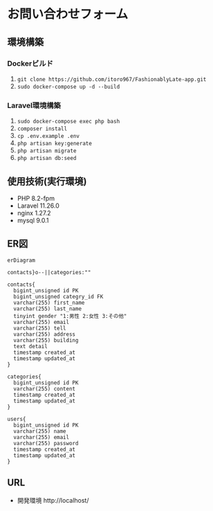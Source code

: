 # お問い合わせフォーム

## 環境構築

### Dockerビルド
1. ```git clone https://github.com/itoro967/FashionablyLate-app.git```
1. ```sudo docker-compose up -d --build```
### Laravel環境構築
1. ```sudo docker-compose exec php bash```
1. ```composer install```
1. ```cp .env.example .env```
1. ```php artisan key:generate```
1. ```php artisan migrate```
1. ```php artisan db:seed ```
## 使用技術(実行環境)
- PHP 8.2-fpm
- Laravel 11.26.0
- nginx 1.27.2
- mysql 9.0.1
## ER図
```mermaid
erDiagram

contacts}o--||categories:""

contacts{
  bigint_unsigned id PK
  bigint_unsigned categry_id FK
  varchar(255) first_name
  varchar(255) last_name
  tinyint gender "1:男性 2:女性 3:その他"
  varchar(255) email
  varchar(255) tell
  varchar(255) address
  varchar(255) building
  text detail
  timestamp created_at
  timestamp updated_at
}

categories{
  bigint_unsigned id PK
  varchar(255) content
  timestamp created_at
  timestamp updated_at
}

users{
  bigint_unsigned id PK
  varchar(255) name
  varchar(255) email
  varchar(255) password
  timestamp created_at
  timestamp updated_at
}

```
## URL
- 開発環境 http://localhost/